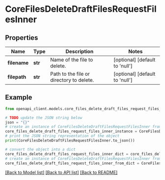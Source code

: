 # CoreFilesDeleteDraftFilesRequestFilesInner


## Properties

Name | Type | Description | Notes
------------ | ------------- | ------------- | -------------
**filename** | **str** | Name of the file to delete. | [optional] [default to 'null']
**filepath** | **str** | Path to the file or directory to delete. | [optional] [default to 'null']

## Example

```python
from openapi_client.models.core_files_delete_draft_files_request_files_inner import CoreFilesDeleteDraftFilesRequestFilesInner

# TODO update the JSON string below
json = "{}"
# create an instance of CoreFilesDeleteDraftFilesRequestFilesInner from a JSON string
core_files_delete_draft_files_request_files_inner_instance = CoreFilesDeleteDraftFilesRequestFilesInner.from_json(json)
# print the JSON string representation of the object
print(CoreFilesDeleteDraftFilesRequestFilesInner.to_json())

# convert the object into a dict
core_files_delete_draft_files_request_files_inner_dict = core_files_delete_draft_files_request_files_inner_instance.to_dict()
# create an instance of CoreFilesDeleteDraftFilesRequestFilesInner from a dict
core_files_delete_draft_files_request_files_inner_from_dict = CoreFilesDeleteDraftFilesRequestFilesInner.from_dict(core_files_delete_draft_files_request_files_inner_dict)
```
[[Back to Model list]](../README.md#documentation-for-models) [[Back to API list]](../README.md#documentation-for-api-endpoints) [[Back to README]](../README.md)


